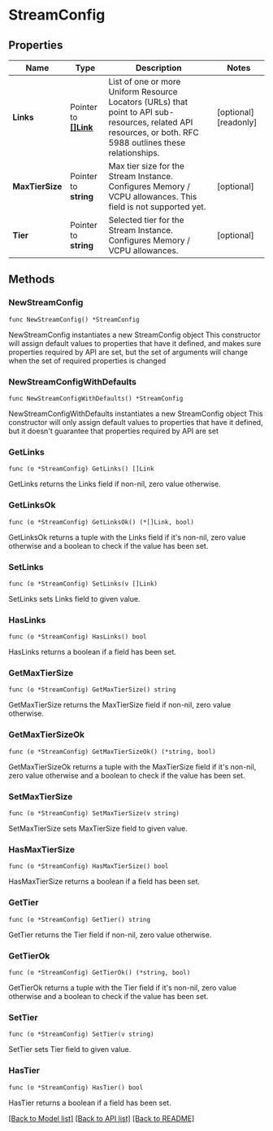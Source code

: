 # StreamConfig

## Properties

Name | Type | Description | Notes
------------ | ------------- | ------------- | -------------
**Links** | Pointer to [**[]Link**](Link.md) | List of one or more Uniform Resource Locators (URLs) that point to API sub-resources, related API resources, or both. RFC 5988 outlines these relationships. | [optional] [readonly] 
**MaxTierSize** | Pointer to **string** | Max tier size for the Stream Instance. Configures Memory / VCPU allowances. This field is not supported yet. | [optional] 
**Tier** | Pointer to **string** | Selected tier for the Stream Instance. Configures Memory / VCPU allowances. | [optional] 

## Methods

### NewStreamConfig

`func NewStreamConfig() *StreamConfig`

NewStreamConfig instantiates a new StreamConfig object
This constructor will assign default values to properties that have it defined,
and makes sure properties required by API are set, but the set of arguments
will change when the set of required properties is changed

### NewStreamConfigWithDefaults

`func NewStreamConfigWithDefaults() *StreamConfig`

NewStreamConfigWithDefaults instantiates a new StreamConfig object
This constructor will only assign default values to properties that have it defined,
but it doesn't guarantee that properties required by API are set

### GetLinks

`func (o *StreamConfig) GetLinks() []Link`

GetLinks returns the Links field if non-nil, zero value otherwise.

### GetLinksOk

`func (o *StreamConfig) GetLinksOk() (*[]Link, bool)`

GetLinksOk returns a tuple with the Links field if it's non-nil, zero value otherwise
and a boolean to check if the value has been set.

### SetLinks

`func (o *StreamConfig) SetLinks(v []Link)`

SetLinks sets Links field to given value.

### HasLinks

`func (o *StreamConfig) HasLinks() bool`

HasLinks returns a boolean if a field has been set.
### GetMaxTierSize

`func (o *StreamConfig) GetMaxTierSize() string`

GetMaxTierSize returns the MaxTierSize field if non-nil, zero value otherwise.

### GetMaxTierSizeOk

`func (o *StreamConfig) GetMaxTierSizeOk() (*string, bool)`

GetMaxTierSizeOk returns a tuple with the MaxTierSize field if it's non-nil, zero value otherwise
and a boolean to check if the value has been set.

### SetMaxTierSize

`func (o *StreamConfig) SetMaxTierSize(v string)`

SetMaxTierSize sets MaxTierSize field to given value.

### HasMaxTierSize

`func (o *StreamConfig) HasMaxTierSize() bool`

HasMaxTierSize returns a boolean if a field has been set.
### GetTier

`func (o *StreamConfig) GetTier() string`

GetTier returns the Tier field if non-nil, zero value otherwise.

### GetTierOk

`func (o *StreamConfig) GetTierOk() (*string, bool)`

GetTierOk returns a tuple with the Tier field if it's non-nil, zero value otherwise
and a boolean to check if the value has been set.

### SetTier

`func (o *StreamConfig) SetTier(v string)`

SetTier sets Tier field to given value.

### HasTier

`func (o *StreamConfig) HasTier() bool`

HasTier returns a boolean if a field has been set.

[[Back to Model list]](../README.md#documentation-for-models) [[Back to API list]](../README.md#documentation-for-api-endpoints) [[Back to README]](../README.md)


